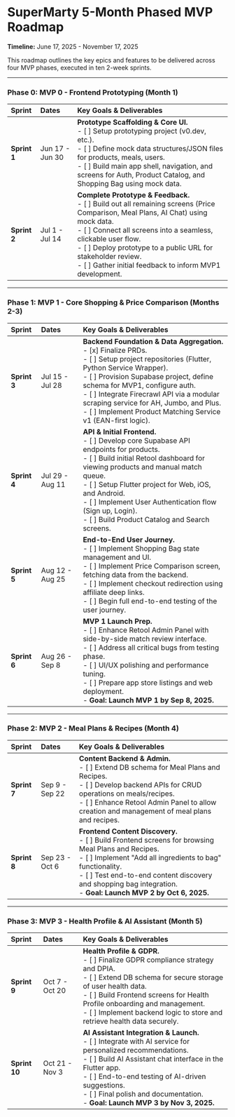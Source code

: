 # SuperMarty 5-Month Phased MVP Roadmap
**Timeline:** June 17, 2025 - November 17, 2025

This roadmap outlines the key epics and features to be delivered across four MVP phases, executed in ten 2-week sprints.

---

### **Phase 0: MVP 0 - Frontend Prototyping (Month 1)**

| Sprint | Dates | Key Goals & Deliverables |
| :--- | :--- | :--- |
| **Sprint 1** | Jun 17 - Jun 30 | **Prototype Scaffolding & Core UI.** <br/> - [ ] Setup prototyping project (v0.dev, etc.). <br/> - [ ] Define mock data structures/JSON files for products, meals, users. <br/> - [ ] Build main app shell, navigation, and screens for Auth, Product Catalog, and Shopping Bag using mock data. |
| **Sprint 2** | Jul 1 - Jul 14 | **Complete Prototype & Feedback.** <br/> - [ ] Build out all remaining screens (Price Comparison, Meal Plans, AI Chat) using mock data. <br/> - [ ] Connect all screens into a seamless, clickable user flow. <br/> - [ ] Deploy prototype to a public URL for stakeholder review. <br/> - [ ] Gather initial feedback to inform MVP1 development. |

---

### **Phase 1: MVP 1 - Core Shopping & Price Comparison (Months 2-3)**

| Sprint | Dates | Key Goals & Deliverables |
| :--- | :--- | :--- |
| **Sprint 3** | Jul 15 - Jul 28 | **Backend Foundation & Data Aggregation.** <br/> - [x] Finalize PRDs. <br/> - [ ] Setup project repositories (Flutter, Python Service Wrapper). <br/> - [ ] Provision Supabase project, define schema for MVP1, configure auth. <br/> - [ ] Integrate Firecrawl API via a modular scraping service for AH, Jumbo, and Plus. <br/> - [ ] Implement Product Matching Service v1 (EAN-first logic). |
| **Sprint 4** | Jul 29 - Aug 11 | **API & Initial Frontend.** <br/> - [ ] Develop core Supabase API endpoints for products. <br/> - [ ] Build initial Retool dashboard for viewing products and manual match queue. <br/> - [ ] Setup Flutter project for Web, iOS, and Android. <br/> - [ ] Implement User Authentication flow (Sign up, Login). <br/> - [ ] Build Product Catalog and Search screens. |
| **Sprint 5** | Aug 12 - Aug 25 | **End-to-End User Journey.** <br/> - [ ] Implement Shopping Bag state management and UI. <br/> - [ ] Implement Price Comparison screen, fetching data from the backend. <br/> - [ ] Implement checkout redirection using affiliate deep links. <br/> - [ ] Begin full end-to-end testing of the user journey. |
| **Sprint 6** | Aug 26 - Sep 8 | **MVP 1 Launch Prep.** <br/> - [ ] Enhance Retool Admin Panel with side-by-side match review interface. <br/> - [ ] Address all critical bugs from testing phase. <br/> - [ ] UI/UX polishing and performance tuning. <br/> - [ ] Prepare app store listings and web deployment. <br/> - **Goal: Launch MVP 1 by Sep 8, 2025.** |

---

### **Phase 2: MVP 2 - Meal Plans & Recipes (Month 4)**

| Sprint | Dates | Key Goals & Deliverables |
| :--- | :--- | :--- |
| **Sprint 7** | Sep 9 - Sep 22 | **Content Backend & Admin.** <br/> - [ ] Extend DB schema for Meal Plans and Recipes. <br/> - [ ] Develop backend APIs for CRUD operations on meals/recipes. <br/> - [ ] Enhance Retool Admin Panel to allow creation and management of meal plans and recipes. |
| **Sprint 8** | Sep 23 - Oct 6 | **Frontend Content Discovery.** <br/> - [ ] Build Frontend screens for browsing Meal Plans and Recipes. <br/> - [ ] Implement "Add all ingredients to bag" functionality. <br/> - [ ] Test end-to-end content discovery and shopping bag integration. <br/> - **Goal: Launch MVP 2 by Oct 6, 2025.** |

---

### **Phase 3: MVP 3 - Health Profile & AI Assistant (Month 5)**

| Sprint | Dates | Key Goals & Deliverables |
| :--- | :--- | :--- |
| **Sprint 9** | Oct 7 - Oct 20 | **Health Profile & GDPR.** <br/> - [ ] Finalize GDPR compliance strategy and DPIA. <br/> - [ ] Extend DB schema for secure storage of user health data. <br/> - [ ] Build Frontend screens for Health Profile onboarding and management. <br/> - [ ] Implement backend logic to store and retrieve health data securely. |
| **Sprint 10**| Oct 21 - Nov 3 | **AI Assistant Integration & Launch.** <br/> - [ ] Integrate with AI service for personalized recommendations. <br/> - [ ] Build AI Assistant chat interface in the Flutter app. <br/> - [ ] End-to-end testing of AI-driven suggestions. <br/> - [ ] Final polish and documentation. <br/> - **Goal: Launch MVP 3 by Nov 3, 2025.** |